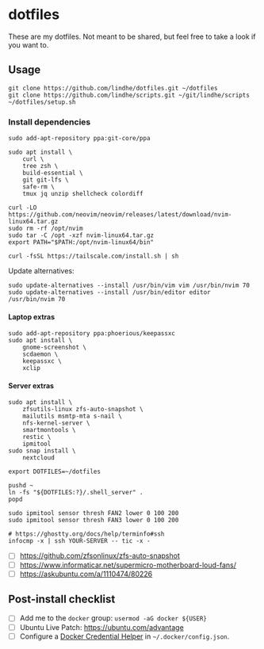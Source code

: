 # dotfiles

These are my dotfiles. Not meant to be shared, but feel free to take a look if you want to.

## Usage

```shell
git clone https://github.com/lindhe/dotfiles.git ~/dotfiles
git clone https://github.com/lindhe/scripts.git ~/git/lindhe/scripts
~/dotfiles/setup.sh
```

### Install dependencies

```shell
sudo add-apt-repository ppa:git-core/ppa
```

```shell
sudo apt install \
    curl \
    tree zsh \
    build-essential \
    git git-lfs \
    safe-rm \
    tmux jq unzip shellcheck colordiff
```

```shell
curl -LO https://github.com/neovim/neovim/releases/latest/download/nvim-linux64.tar.gz
sudo rm -rf /opt/nvim
sudo tar -C /opt -xzf nvim-linux64.tar.gz
export PATH="$PATH:/opt/nvim-linux64/bin"
```

```
curl -fsSL https://tailscale.com/install.sh | sh
```

Update alternatives:

```shell
sudo update-alternatives --install /usr/bin/vim vim /usr/bin/nvim 70
sudo update-alternatives --install /usr/bin/editor editor /usr/bin/nvim 70
```

#### Laptop extras

```shell
sudo add-apt-repository ppa:phoerious/keepassxc
sudo apt install \
    gnome-screenshot \
    scdaemon \
    keepassxc \
    xclip
```

#### Server extras

```shell
sudo apt install \
    zfsutils-linux zfs-auto-snapshot \
    mailutils msmtp-mta s-nail \
    nfs-kernel-server \
    smartmontools \
    restic \
    ipmitool
sudo snap install \
    nextcloud
```

```
export DOTFILES=~/dotfiles

pushd ~
ln -fs "${DOTFILES:?}/.shell_server" .
popd
```

```
sudo ipmitool sensor thresh FAN2 lower 0 100 200
sudo ipmitool sensor thresh FAN3 lower 0 100 200
```

```
# https://ghostty.org/docs/help/terminfo#ssh
infocmp -x | ssh YOUR-SERVER -- tic -x -
```

- [ ] <https://github.com/zfsonlinux/zfs-auto-snapshot>
- [ ] <https://www.informaticar.net/supermicro-motherboard-loud-fans/>
- [ ] <https://askubuntu.com/a/1110474/80226>

## Post-install checklist

- [ ] Add me to the `docker` group: `usermod -aG docker ${USER}`
- [ ] Ubuntu Live Patch: https://ubuntu.com/advantage
- [ ] Configure a [Docker Credential Helper](https://github.com/docker/docker-credential-helpers/) in `~/.docker/config.json`.
